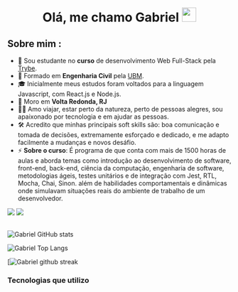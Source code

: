 <h1 align="center">Olá, me chamo Gabriel <img src="https://media.giphy.com/media/hvRJCLFzcasrR4ia7z/giphy.gif" width="32"></h1>



## Sobre mim :

- 🏢 Sou estudante no **curso** de desenvolvimento Web Full-Stack pela [Trybe](https://www.betrybe.com/).
- 🏢 Formado em **Engenharia Civil** pela [UBM](https://www.ubm.br/).
- 🎓 Inicialmente meus estudos foram voltados para a linguagem Javascript, com React.js e Node.js.
- 🏡 Moro em **Volta Redonda, RJ**
- 🧑‍💻 Amo viajar, estar perto da natureza, perto de pessoas alegres, sou apaixonado por tecnologia e em ajudar as pessoas.
- 🛠️ Acredito que minhas principais soft skills são: boa comunicação e tomada de decisões, extremamente esforçado e dedicado, e me adapto facilmente a mudanças e novos desáfio. 
- ⚡ **Sobre o curso**: É programa de que conta com mais de 1500 horas de aulas e aborda temas como introdução ao desenvolvimento de software, front-end, back-end, ciência da computação, engenharia de software, metodologias ágeis, testes unitários e de integração com Jest, RTL, Mocha, Chai, Sinon. além de habilidades comportamentais e dinâmicas onde simulavam situações reais do ambiente de trabalho de um desenvolvedor. 

<div>
   <a href="https://www.linkedin.com/in/gabriel-pereira-antunes" target="_blank"><img src="https://img.shields.io/badge/LinkedIn-0077B5?style=for-the-badge&logo=linkedin&logoColor=white" target="_blank"></a>
   <a href="mailto:gabrielja2antunes@gmail.com"><img src="https://img.shields.io/badge/Gmail-D14836?style=for-the-badge&logo=gmail&logoColor=white" target="_blank"></a>  
<div><br/>

   
![Gabriel GitHub stats](https://github-readme-stats.vercel.app/api?username=Gabrielja2&theme=blue-green)
   
![Gabriel Top Langs](https://github-readme-stats.vercel.app/api/top-langs/?username=Gabrielja2&theme=blue-green)
   
[![Gabriel github streak](https://github-readme-streak-stats.herokuapp.com/?user=Gabrielja2&theme=blue-green)

### Tecnologias que utilizo
   
<div style="display: inline-block"><br/>
   <img align="center" alt=""docker src="https://badgen.net/badge/icon/docker?icon=docker&label">
   <img align="center" alt=""js src="https://img.shields.io/badge/--F7DF1E?logo=javascript&logoColor=020"> 
   <img align="center" alt=""html5 src="https://img.shields.io/badge/React-20232A?style=for-the-badge&logo=react&logoColor=61DAFB">
   <img align="center" alt=""html5 src="https://img.shields.io/badge/Tailwind_CSS-38B2AC?style=for-the-badge&logo=tailwind-css&logoColor=white">
   <img align="center" alt=""html5 src="https://img.shields.io/badge/Bootstrap-563D7C?style=for-the-badge&logo=bootstrap&logoColor=white">
   <img align="center" alt=""html5 src="https://img.shields.io/badge/Jest-323330?style=for-the-badge&logo=Jest&logoColor=white">
   <img align="center" alt=""html5 src="https://badgen.net/badge/icon/typescript?icon=typescript&label">   
<div>

